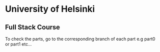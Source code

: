 # University of Helsinki

## Full Stack Course

To check the parts, go to the corresponding branch of each part e.g part0 or part1 etc...